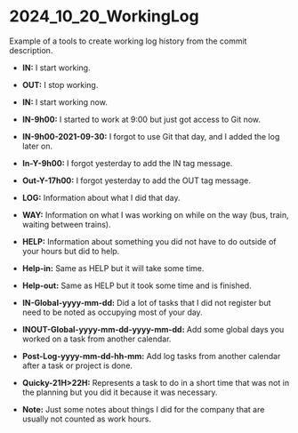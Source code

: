 # 2024_10_20_WorkingLog
Example of a tools to create working log history from the commit description.

- **IN:** I start working.
- **OUT:** I stop working.

- **IN:** I start working now.
- **IN-9h00:** I started to work at 9:00 but just got access to Git now.
- **IN-9h00-2021-09-30:** I forgot to use Git that day, and I added the log later on.
- **In-Y-9h00:** I forgot yesterday to add the IN tag message.
- **Out-Y-17h00:** I forgot yesterday to add the OUT tag message.

- **LOG:** Information about what I did that day.
- **WAY:** Information on what I was working on while on the way (bus, train, waiting between trains).
- **HELP:** Information about something you did not have to do outside of your hours but did to help.
- **Help-in:** Same as HELP but it will take some time.
- **Help-out:** Same as HELP but it took some time and is finished.
- **IN-Global-yyyy-mm-dd:** Did a lot of tasks that I did not register but need to be noted as occupying most of your day.
- **INOUT-Global-yyyy-mm-dd-yyyy-mm-dd:** Add some global days you worked on a task from another calendar.
- **Post-Log-yyyy-mm-dd-hh-mm:** Add log tasks from another calendar after a task or project is done.
- **Quicky-21H>22H:** Represents a task to do in a short time that was not in the planning but you did it because it was necessary.
- **Note:** Just some notes about things I did for the company that are usually not counted as work hours.


